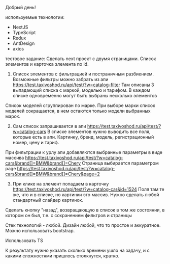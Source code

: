 Добрый день!

используемые технологии:

- NextJS
- TypeScript
- Redux
- AntDesign
- axios

тестовое задание:
Сделать next проект с двумя страницами.
Список элементов и карточка элемента по id.

1. Список элементов с фильтрацией и постраничным разбиением.
   Возможные фильтры можно забрать из апи https://test.taxivoshod.ru/api/test/?w=catalog-filter
   Там описаны 3 выпадающий списка с маркой, моделью и тарифом. В каждом списке одновременно могут быть выбраны несколько элементов

Список моделей сгруппирован по марке. При выборе марки список моделей сокращается, в нем остаются только модели выбранных марок.

2. Сам список запрашивается в апи https://test.taxivoshod.ru/api/test/?w=catalog-cars
   В списке элементов нужно выводить все поля, которые есть в апи. Картинку, бренд, модель, регистрационный номер, цену и тариф.

При фильтрации к урлу апи добавляются выбранные параметры в виде массива
https://test.taxivoshod.ru/api/test/?w=catalog-cars&brand[]=BMW&brand[]=Chery
Страница выбирается параметром page
https://test.taxivoshod.ru/api/test/?w=catalog-cars&brand[]=BMW&brand[]=Chery&page=2

3. При клике на элемент попадаем в карточку
   https://test.taxivoshod.ru/api/test/?w=catalog-car&id=1524
   Поля там те же, что и в списке, но картинки это массив. Нужно сделать любой стандартный слайдер картинок.

Сделать кнопку "назад", возвращающую в список в том же состоянии, в котором он был, т.е. с сохранением фильтров и страницы

Стек технологий - любой. Дизайн любой, что то простое и аккуратное. Можно использовать bootstrap.

Использовать TS

К результату нужно указать сколько времени ушло на задачу, и с какими сложностями пришлось столкнутся, кратко.
